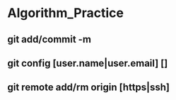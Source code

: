 # Algorithm_Practice
## git add/commit -m
## git config [user.name|user.email] []
## git remote add/rm origin [https|ssh]
